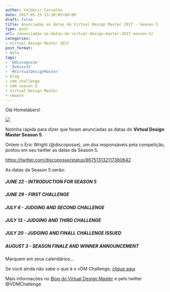 ```yaml
---
author: Valdecir Carvalho
date: 2017-05-25 13:30:05+00:00
draft: false
title: Anunciadas as datas do Virtual Design Master 2017 - Season 5
type: post
url: /anunciadas-as-datas-do-virtual-design-master-2017-season-5/
categories:
- Virtual Design Master 2017
post_format:
- Nota
tags:
- '@discoposse'
- '@vmiss33'
- '#VirtualDesignMaster'
- blog
- vdm challenge
- vdm season 5
- Virtual Design Master
- vmware
---
```


Olá Homelabers!

![](/imagens/2017/05/VirtualDesignMaster-Season5-Dates-150x79.png)


Notinha rápida para dizer que foram anunciadas as datas do **Virtual Design Master Season 5**.

Ontem o Eric Wright (@discoposse), um dos responsáveis pela competição, postou em seu twitter as datas da Season 5.

https://twitter.com/discoposse/status/867513132117360642

As datas da Season 5 serão:



##### JUNE 22 - INTRODUCTION FOR SEASON 5





##### JUNE 29 - FIRST CHALLENGE





##### JULY 6 - JUDGING AND SECOND CHALLENGE





##### JULY 13 - JUDGING AND THIRD CHALLENGE





##### JULY 20 - JUDGING AND FINALL CHALLENGE ISSUED





##### AUGUST 3 - SEASON FINALE AND WINNER ANNOUNCEMENT



Marquem em seus calendários...

Se você ainda não sabe o que é o vDM Challenge, [clique aqui](http://homelaber.com.br/virtual-design-master-challenge-season-5/)

Mais informações no [Blog do Virtual Design Master](http://www.virtualdesignmaster.io/event/2017/05/24/season-5-dates-announced.html) e pelo twitter @VDMChallenge
